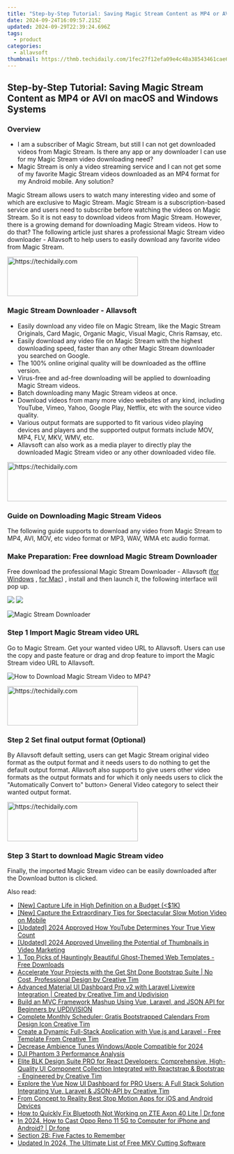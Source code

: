 ```yaml
---
title: "Step-by-Step Tutorial: Saving Magic Stream Content as MP4 or AVI on macOS and Windows Systems"
date: 2024-09-24T16:09:57.215Z
updated: 2024-09-29T22:39:24.696Z
tags:
  - product
categories:
  - allavsoft
thumbnail: https://thmb.techidaily.com/1fec27f12efa09e4c48a38543461cae6de40c3455f6fddf973f89dc7d1b93e29.jpg
---
```


## Step-by-Step Tutorial: Saving Magic Stream Content as MP4 or AVI on macOS and Windows Systems

### Overview

* I am a subscriber of Magic Stream, but still I can not get downloaded videos from Magic Stream. Is there any app or any downloader I can use for my Magic Stream video downloading need?
* Magic Stream is only a video streaming service and I can not get some of my favorite Magic Stream videos downloaded as an MP4 format for my Android mobile. Any solution?

Magic Stream allows users to watch many interesting video and some of which are exclusive to Magic Stream. Magic Stream is a subscription-based service and users need to subscribe before watching the videos on Magic Stream. So it is not easy to download videos from Magic Stream. However, there is a growing demand for downloading Magic Stream videos. How to do that? The following article just shares a professional Magic Stream video downloader - Allavsoft to help users to easily download any favorite video from Magic Stream.

<!-- affiliate ads begin -->
<a href="https://aligracehair.sjv.io/c/5597632/1896527/19272" target="_top" id="1896527">
  <img src="//a.impactradius-go.com/display-ad/19272-1896527" border="0" alt="https://techidaily.com" width="300" height="90"/>
</a>
<img height="0" width="0" src="https://aligracehair.sjv.io/i/5597632/1896527/19272" style="position:absolute;visibility:hidden;" border="0" />
<!-- affiliate ads end -->

### Magic Stream Downloader - Allavsoft

* Easily download any video file on Magic Stream, like the Magic Stream Originals, Card Magic, Organic Magic, Visual Magic, Chris Ramsay, etc.
* Easily download any video file on Magic Stream with the highest downloading speed, faster than any other Magic Stream downloader you searched on Google.
* The 100% online original quality will be downloaded as the offline version.
* Virus-free and ad-free downloading will be applied to downloading Magic Stream videos.
* Batch downloading many Magic Stream videos at once.
* Download videos from many more video websites of any kind, including YouTube, Vimeo, Yahoo, Google Play, Netflix, etc with the source video quality.
* Various output formats are supported to fit various video playing devices and players and the supported output formats include MOV, MP4, FLV, MKV, WMV, etc.
* Allavsoft can also work as a media player to directly play the downloaded Magic Stream video or any other downloaded video file.

<!-- affiliate ads begin -->
<a href="https://ephamedtechinc.pxf.io/c/5597632/2136623/26400" target="_top" id="2136623">
  <img src="//a.impactradius-go.com/display-ad/26400-2136623" border="0" alt="https://techidaily.com" width="728" height="90"/>
</a>
<img height="0" width="0" src="https://ephamedtechinc.pxf.io/i/5597632/2136623/26400" style="position:absolute;visibility:hidden;" border="0" />
<!-- affiliate ads end -->

### Guide on Downloading Magic Stream Videos

The following guide supports to download any video from Magic Stream to MP4, AVI, MOV, etc video format or MP3, WAV, WMA etc audio format.

### Make Preparation: Free download Magic Stream Downloader

Free download the professional Magic Stream Downloader - Allavsoft ([for Windows](https://tools.techidaily.com/allavsoft/products/) , [for Mac](https://tools.techidaily.com/allavsoft/products/)) , install and then launch it, the following interface will pop up.

[![](https://www.allavsoft.com/how-to/../images/how-to/free-download-win.jpg)](https://tools.techidaily.com/allavsoft/products/) [![](https://www.allavsoft.com/how-to/../images/how-to/free-download-mac.jpg)](https://tools.techidaily.com/allavsoft/products/)

![Magic Stream Downloader](https://www.allavsoft.com/how-to/../images/allavsoft/screen-shot-600.jpg)

### Step 1 Import Magic Stream video URL

Go to Magic Stream. Get your wanted video URL to Allavsoft. Users can use the copy and paste feature or drag and drop feature to import the Magic Stream video URL to Allavsoft.

![How to Download Magic Stream Video to MP4?](https://www.allavsoft.com/how-to/../images/how-to/download-rtmp-video/download-rtmp-video.jpg)

<!-- affiliate ads begin -->
<a href="https://sentrypc.7eer.net/c/5597632/398449/3022" target="_top" id="398449">
  <img src="//a.impactradius-go.com/display-ad/3022-398449" border="0" alt="https://techidaily.com" width="300" height="90"/>
</a>
<img height="0" width="0" src="https://sentrypc.7eer.net/i/5597632/398449/3022" style="position:absolute;visibility:hidden;" border="0" />
<!-- affiliate ads end -->

### Step 2 Set final output format (Optional)

By Allavsoft default setting, users can get Magic Stream original video format as the output format and it needs users to do nothing to get the default output format. Allavsoft also supports to give users other video formats as the output formats and for which it only needs users to click the "Automatically Convert to" button> General Video category to select their wanted output format.

<!-- affiliate ads begin -->
<a href="https://aligracehair.sjv.io/c/5597632/2016129/19272" target="_top" id="2016129">
  <img src="//a.impactradius-go.com/display-ad/19272-2016129" border="0" alt="https://techidaily.com" width="300" height="90"/>
</a>
<img height="0" width="0" src="https://aligracehair.sjv.io/i/5597632/2016129/19272" style="position:absolute;visibility:hidden;" border="0" />
<!-- affiliate ads end -->

### Step 3 Start to download Magic Stream video

Finally, the imported Magic Stream video can be easily downloaded after the Download button is clicked.

<ins class="adsbygoogle"
     style="display:block"
     data-ad-format="autorelaxed"
     data-ad-client="ca-pub-7571918770474297"
     data-ad-slot="1223367746"></ins>

<ins class="adsbygoogle"
     style="display:block"
     data-ad-client="ca-pub-7571918770474297"
     data-ad-slot="8358498916"
     data-ad-format="auto"
     data-full-width-responsive="true"></ins>

<span class="atpl-alsoreadstyle">Also read:</span>
<div><ul>
<li><a href="https://extra-hints.techidaily.com/new-capture-life-in-high-definition-on-a-budget-(1k/"><u>[New] Capture Life in High Definition on a Budget (<$1K)</u></a></li>
<li><a href="https://extra-information.techidaily.com/new-capture-the-extraordinary-tips-for-spectacular-slow-motion-video-on-mobile/"><u>[New] Capture the Extraordinary Tips for Spectacular Slow Motion Video on Mobile</u></a></li>
<li><a href="https://youtube-docs.techidaily.com/ed-2024-approved-how-youtube-determines-your-true-view-count/"><u>[Updated] 2024 Approved How YouTube Determines Your True View Count</u></a></li>
<li><a href="https://youtube-web.techidaily.com/ed-2024-approved-unveiling-the-potential-of-thumbnails-in-video-marketing/"><u>[Updated] 2024 Approved Unveiling the Potential of Thumbnails in Video Marketing</u></a></li>
<li><a href="https://discover-data.techidaily.com/1-top-picks-of-hauntingly-beautiful-ghost-themed-web-templates-free-downloads/"><u>1. Top Picks of Hauntingly Beautiful Ghost-Themed Web Templates - Free Downloads</u></a></li>
<li><a href="https://discover-data.techidaily.com/accelerate-your-projects-with-the-get-sht-done-bootstrap-suite-no-cost-professional-design-by-creative-tim/"><u>Accelerate Your Projects with the Get Sht Done Bootstrap Suite | No Cost, Professional Design by Creative Tim</u></a></li>
<li><a href="https://discover-data.techidaily.com/advanced-material-ui-dashboard-pro-v2-with-laravel-livewire-integration-created-by-creative-tim-and-updivision/"><u>Advanced Material UI Dashboard Pro v2 with Laravel Livewire Integration | Created by Creative Tim and Updivision</u></a></li>
<li><a href="https://discover-data.techidaily.com/build-an-mvc-framework-mashup-using-vue-laravel-and-json-api-for-beginners-by-updivision/"><u>Build an MVC Framework Mashup Using Vue, Laravel, and JSON API for Beginners by UPDIVISION</u></a></li>
<li><a href="https://discover-data.techidaily.com/complete-monthly-scheduler-gratis-bootstrapped-calendars-from-design-icon-creative-tim/"><u>Complete Monthly Scheduler: Gratis Bootstrapped Calendars From Design Icon Creative Tim</u></a></li>
<li><a href="https://discover-data.techidaily.com/create-a-dynamic-full-stack-application-with-vuejs-and-laravel-free-template-from-creative-tim/"><u>Create a Dynamic Full-Stack Application with Vue.js and Laravel - Free Template From Creative Tim</u></a></li>
<li><a href="https://fox-info.techidaily.com/decrease-ambience-tunes-windowsapple-compatible-for-2024/"><u>Decrease Ambience Tunes Windows/Apple Compatible for 2024</u></a></li>
<li><a href="https://extra-lessons.techidaily.com/dji-phantom-3-performance-analysis/"><u>DJI Phantom 3 Performance Analysis</u></a></li>
<li><a href="https://discover-data.techidaily.com/elite-blk-design-suite-pro-for-react-developers-comprehensive-high-quality-ui-component-collection-integrated-with-reactstrap-and-bootstrap-engineered-by-cr6/"><u>Elite BLK Design Suite PRO for React Developers: Comprehensive, High-Quality UI Component Collection Integrated with Reactstrap & Bootstrap - Engineered by Creative Tim</u></a></li>
<li><a href="https://discover-data.techidaily.com/explore-the-vue-now-ui-dashboard-for-pro-users-a-full-stack-solution-integrating-vue-laravel-and-json-api-by-creative-tim/"><u>Explore the Vue Now UI Dashboard for PRO Users: A Full Stack Solution Integrating Vue, Laravel & JSON-API by Creative Tim</u></a></li>
<li><a href="https://ai-vdieo-software.techidaily.com/from-concept-to-reality-best-stop-motion-apps-for-ios-and-android-devices/"><u>From Concept to Reality Best Stop Motion Apps for iOS and Android Devices</u></a></li>
<li><a href="https://howto.techidaily.com/how-to-quickly-fix-bluetooth-not-working-on-zte-axon-40-lite-drfone-by-drfone-fix-android-problems-fix-android-problems/"><u>How to Quickly Fix Bluetooth Not Working on ZTE Axon 40 Lite | Dr.fone</u></a></li>
<li><a href="https://screen-mirror.techidaily.com/in-2024-how-to-cast-oppo-reno-11-5g-to-computer-for-iphone-and-android-drfone-by-drfone-android/"><u>In 2024, How to Cast Oppo Reno 11 5G to Computer for iPhone and Android? | Dr.fone</u></a></li>
<li><a href="https://discover-data.techidaily.com/section-2b-five-factes-to-remember/"><u>Section 2B: Five Factes to Remember</u></a></li>
<li><a href="https://ai-driven-video-production.techidaily.com/updated-in-2024-the-ultimate-list-of-free-mkv-cutting-software/"><u>Updated In 2024, The Ultimate List of Free MKV Cutting Software</u></a></li>
</ul></div>

